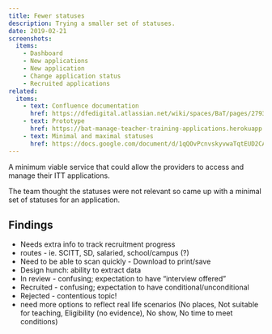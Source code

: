 ```yaml
---
title: Fewer statuses
description: Trying a smaller set of statuses.
date: 2019-02-21
screenshots:
  items:
    - Dashboard
    - New applications
    - New application
    - Change application status
    - Recruited applications
related:
  items:
    - text: Confluence documentation
      href: https://dfedigital.atlassian.net/wiki/spaces/BaT/pages/279314433/Designs
    - text: Prototype
      href: https://bat-manage-teacher-training-applications.herokuapp.com/provider/v02/index
    - text: Minimal and maximal statuses
      href: https://docs.google.com/document/d/1qQOvPcnvskyvwaTqtEUD2CAZjKfcYr7v0rlK_kcDhaA
---
```


A minimum viable service that could allow the providers to access and manage their ITT applications.

The team thought the statuses were not relevant so came up with a minimal set of statuses for an application.

## Findings

* Needs extra info to track recruitment progress
* routes - ie. SCITT, SD, salaried, school/campus (?)
* Need to be able to scan quickly - Download to print/save
* Design hunch: ability to extract data
* In review - confusing; expectation to have “interview offered”
* Recruited - confusing; expectation to have conditional/unconditional
* Rejected - contentious topic!
* need more options to reflect real life scenarios (No places, Not suitable for teaching, Eligibility (no evidence), No show, No time to meet conditions)
